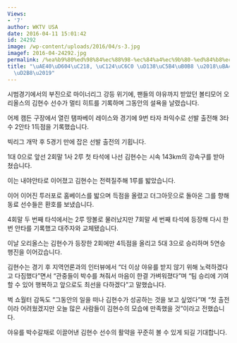 ```yaml
---
Views:
- '7'
author: WKTV USA
date: 2016-04-11 15:01:42
id: 24292
image: /wp-content/uploads/2016/04/s-3.jpg
imagef: 2016-04-24292.jpg
permalink: /%ea%b9%80%ed%98%84%ec%88%98-%ec%84%a4%ec%9b%80-%ed%84%b8%ec%96%b4%eb%82%b8-%eb%a9%80%ed%8b%b0%ed%9e%88%ed%8a%b8/
title: "\uAE40\uD604\uC218, \uC124\uC6C0 \uD138\uC5B4\uB0B8 \u2018\uBA40\uD2F0\uD788\
  \uD2B8\u2019"
---
```


시범경기에서의 부진으로 마이너리그 강등 위기에, 팬들의 야유까지 받았던 볼티모어 오리올스의 김현수 선수가 멀티 히트를 기록하며 그동안의 설욕을 날렸습니다.

어제 캠든 구장에서 열린 탬파베이 레이스와 경기에 9번 타자 좌익수로 선발 출전해 3타수 2안타 1득점을 기록했습니다.

빅리그 개막 후 5경기 만에 잡은 선발 출전의 기횝니다.

1대 0으로 앞선 2회말 1사 2루 첫 타석에 나선 김현수는 시속 143km의 강속구를 받아쳤습니다.

이는 내야안타로 이어졌고 김현수는 전력질주해 1루를 밟았습니다.

이어 이어진 투러포로 홈베이스를 밟으며 득점을 올렸고 더그아웃으로 돌아온 그를 향해 동료 선수들은 환호를 보냈습니다.

4회말 두 번째 타석에서는 2루 땅볼로 물러났지만 7회말 세 번째 타석에 등장해 다시 한번 안타를 기록했고 대주자와 교체됐습니다.

이날 오리올스는 김현수가 등장한 2회에만 4득점을 올리고 5대 3으로 승리하며 5연승 행진을 이어갔습니다.

김현수는 경기 후 지역언론과의 인터뷰에서 “더 이상 야유를 받지 않기 위해 노력하겠다고 다짐했다”면서 “관중들이 박수를 쳐줘서 마음이 한결 가벼워졌다”며 “팀 승리에 기여할 수 있어 행복하고 앞으로도 최선을 다하겠다”고 말했습니다.

벅 쇼월터 감독도 “그동안의 일을 떠나 김현수가 성공하는 것을 보고 싶었다”며 “첫 출전이라 어려웠겠지만 오늘 많은 사람들이 김현수의 모습에 만족했을 것”이라고 전했습니다.

야유를 박수갈채로 이끌어낸 김현수 선수의 활약을 꾸준히 볼 수 있게 되길 기대합니다.